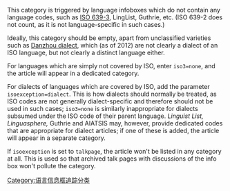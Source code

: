 This category is triggered by language infoboxes which do not contain
any language codes, such as [ISO
639-3](../Page/ISO_639-3.md "wikilink"), LingList, Guthrie, etc. (ISO
639-2 does not count, as it is not language-specific in such cases.)

Ideally, this category should be empty, apart from unclassified
varieties such as [Danzhou
dialect](https://zh.wikipedia.org/wiki/Danzhou_dialect "wikilink"),
which (as of 2012) are not clearly a dialect of an ISO language, but not
clearly a distinct language either.

For languages which are simply not covered by ISO, enter `iso3=none`,
and the article will appear in a dedicated category.

For dialects of languages which are covered by ISO, add the parameter
`isoexception=dialect`. This is how dialects should normally be treated,
as ISO codes are not generally dialect-specific and therefore should not
be used in such cases; `iso3=none` is similarly inappropriate for
dialects subsumed under the ISO code of their parent language. *Linguist
List, Linguasphere,* Guthrie and AIATSIS may, however, provide dedicated
codes that are appropriate for dialect articles; if one of these is
added, the article will appear in a separate category.

If `isoexception` is set to `talkpage`, the article won't be listed in
any category at all. This is used so that archived talk pages with
discussions of the info box won't pollute the category.

[Category:语言信息框追踪分类](https://zh.wikipedia.org/wiki/Category:语言信息框追踪分类 "wikilink")